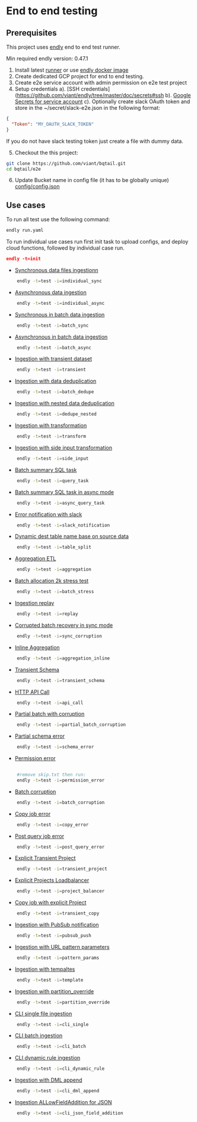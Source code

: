 # End to end testing

## Prerequisites

This project uses [endly](https://github.com/viant/endly/) end to end test runner.

Min required endly version: 0.47.1

1. Install latest [runner](https://github.com/viant/endly/releases) or use [endly docker image](https://github.com/viant/endly/tree/master/docker)
2. Create dedicated GCP project for  end to end testing.
3. Create e2e service account with admin permission on e2e test project
4. Setup credentials
a). [SSH credentials](https://github.com/viant/endly/tree/master/doc/secrets#ssh
b). [Google Secrets for service account](https://github.com/viant/endly/tree/master/doc/secrets#google-cloud-credentials)
c). Optionally create slack OAuth token and store in the ~/secret/slack-e2e.json in the following format:

```json
{
  "Token": "MY_OAUTH_SLACK_TOKEN"
}
```


If you do not have slack testing token just create a file with dummy data.
 
5. Checkout the this project:
```bash
git clone https://github.com/viant/bqtail.git
cd bqtail/e2e
```
6. Update Bucket name in config file (it has to be globally unique)
[config/config.json](config/config.json)



## Use cases

To run all test use the following command:

```bash
endly run.yaml
```

To run individual use cases run first init task to upload configs, and deploy cloud functions, followed by individual case run.

```json
endly -t=init
```

- [Synchronous data files ingestionn](regression/cases/001_individual_sync)

```bash
    endly -t=test -i=individual_sync
```


- [Asynchronous data ingestion](regression/cases/002_individual_async)

```bash
    endly -t=test -i=individual_async
```

- [Synchronous in batch data ingestion](regression/cases/003_batch_sync/README.md)

```bash
    endly -t=test -i=batch_sync
```

- [Asynchronous in batch data ingestion](regression/cases/004_batch_async/README.md)

```bash
    endly -t=test -i=batch_async
```

- [Ingestion with transient dataset](regression/cases/005_transient/README.md)

```bash
    endly -t=test -i=transient
```

- [Ingestion with data deduplication](regression/cases/006_batch_dedupe/README.md)

```bash
    endly -t=test -i=batch_dedupe
```

- [Ingestion with nested data deduplication](regression/cases/007_dedupe_nested/README.md)

```bash
    endly -t=test -i=dedupe_nested
```


- [Ingestion with transformation](regression/cases/008_transform)

```bash
    endly -t=test -i=transform
```


- [Ingestion with side input transformation](regression/cases/009_side_input)

```bash
    endly -t=test -i=side_input
```

- [Batch summary SQL task](regression/cases/010_query_task)

```bash
    endly -t=test -i=query_task
```

- [Batch summary SQL task in async mode](regression/cases/011_async_query_task)

```bash
    endly -t=test -i=async_query_task
```


- [Error notification with slack](regression/cases/012_slack_notification)

```bash
    endly -t=test -i=slack_notification
```


- [Dynamic dest table name base on source data](regression/cases/013_table_split)

```bash
    endly -t=test -i=table_split
```

- [Aggregation ETL](regression/cases/014_aggregation)

```bash
    endly -t=test -i=aggregation
```

- [Batch allocation 2k stress test](regression/cases/015_batch_stress)

```bash
    endly -t=test -i=batch_stress
```


- [Ingestion replay](regression/cases/016_replay)

```bash
    endly -t=test -i=replay
```

- [Corrupted batch recovery in sync mode](regression/cases/017_sync_corruption)

```bash
    endly -t=test -i=sync_corruption
```

- [Inline Aggregation](regression/cases/018_aggregation_inline)

```bash
    endly -t=test -i=aggregation_inline
```

- [Transient Schema](regression/cases/019_transient_schema)

```bash
    endly -t=test -i=transient_schema
```

- [HTTP API Call](regression/cases/020_api_call)

```bash
    endly -t=test -i=api_call
```

- [Partial batch with corruption](regression/cases/021_partial_batch_corruption)

```bash
    endly -t=test -i=partial_batch_corruption
```

- [Partial schema error](regression/cases/022_partial_schema_error)

```bash
    endly -t=test -i=schema_error
```

- [Permission error](regression/cases/023_permission_error)

```bash
    
    #remove skip.txt then run:
    endly -t=test -i=permission_error
```


- [Batch corruption](regression/cases/024_batch_corruption)

```bash
    endly -t=test -i=batch_corruption
```


- [Copy job error](regression/cases/025_copy_error)

```bash
    endly -t=test -i=copy_error
```


- [Post query job error](regression/cases/026_post_query_error)

```bash
    endly -t=test -i=post_query_error
```



- [Explicit Transient Project](regression/cases/027_transient_project)

```bash
    endly -t=test -i=transient_project
```


- [Explicit Projects Loadbalancer](regression/cases/028_project_balancer)

```bash
    endly -t=test -i=project_balancer
```

- [Copy job with explicit Project](regression/cases/029_transient_copy)

```bash
    endly -t=test -i=transient_copy
```

- [Ingestion with PubSub notification](regression/cases/030_pubsub_push)

```bash
    endly -t=test -i=pubsub_push
```


- [Ingestion with URL pattern parameters](regression/cases/031_pattern_params)

```bash
    endly -t=test -i=pattern_params
```

- [Ingestion with tempaltes](regression/cases/032_template)

```bash
    endly -t=test -i=template
```

- [Ingestion with partition_override](regression/cases/033_partition_override)

```bash
    endly -t=test -i=partition_override
```


- [CLI single file ingestion](regression/cases/034_cli_single)

```bash
    endly -t=test -i=cli_single
```

- [CLI batch ingestion](regression/cases/035_cli_batch)

```bash
    endly -t=test -i=cli_batch
```

- [CLI dynamic rule ingestion](regression/cases/036_cli_dynamic_rule)

```bash
    endly -t=test -i=cli_dynamic_rule
```

- [Ingestion with DML append](regression/cases/037_cli_dml_append)

```bash
    endly -t=test -i=cli_dml_append
```

- [Ingestion ALLowFieldAddition for JSON](regression/cases/038_cli_json_field_addition)

```bash
    endly -t=test -i=cli_json_field_addition
```

